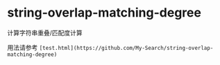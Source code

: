 # string-overlap-matching-degree
计算字符串重叠/匹配度计算

用法请参考 `[test.html](https://github.com/My-Search/string-overlap-matching-degree)`
